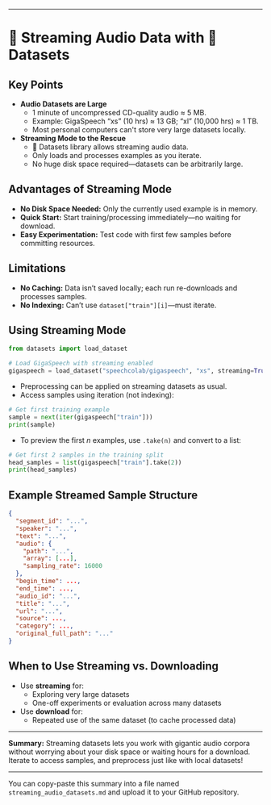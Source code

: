 
***

# 📡 Streaming Audio Data with 🤗 Datasets

## Key Points

- **Audio Datasets are Large**
    - 1 minute of uncompressed CD-quality audio ≈ 5 MB.
    - Example: GigaSpeech “xs” (10 hrs) ≈ 13 GB; “xl” (10,000 hrs) ≈ 1 TB.
    - Most personal computers can't store very large datasets locally.
- **Streaming Mode to the Rescue**
    - 🤗 Datasets library allows streaming audio data.
    - Only loads and processes examples as you iterate.
    - No huge disk space required—datasets can be arbitrarily large.


## Advantages of Streaming Mode

- **No Disk Space Needed:** Only the currently used example is in memory.
- **Quick Start:** Start training/processing immediately—no waiting for download.
- **Easy Experimentation:** Test code with first few samples before committing resources.


## Limitations

- **No Caching:** Data isn’t saved locally; each run re-downloads and processes samples.
- **No Indexing:** Can’t use `dataset["train"][i]`—must iterate.


## Using Streaming Mode

```python
from datasets import load_dataset

# Load GigaSpeech with streaming enabled
gigaspeech = load_dataset("speechcolab/gigaspeech", "xs", streaming=True)
```

- Preprocessing can be applied on streaming datasets as usual.
- Access samples using iteration (not indexing):

```python
# Get first training example
sample = next(iter(gigaspeech["train"]))
print(sample)
```

- To preview the first *n* examples, use `.take(n)` and convert to a list:

```python
# Get first 2 samples in the training split
head_samples = list(gigaspeech["train"].take(2))
print(head_samples)
```


## Example Streamed Sample Structure

```json
{
  "segment_id": "...",
  "speaker": "...",
  "text": "...",
  "audio": {
    "path": "...",
    "array": [...],
    "sampling_rate": 16000
  },
  "begin_time": ...,
  "end_time": ...,
  "audio_id": "...",
  "title": "...",
  "url": "...",
  "source": ...,
  "category": ...,
  "original_full_path": "..."
}
```


## When to Use Streaming vs. Downloading

- Use **streaming** for:
    - Exploring very large datasets
    - One-off experiments or evaluation across many datasets
- Use **download** for:
    - Repeated use of the same dataset (to cache processed data)

***

**Summary:**
Streaming datasets lets you work with gigantic audio corpora without worrying about your disk space or waiting hours for a download. Iterate to access samples, and preprocess just like with local datasets!

***

You can copy-paste this summary into a file named `streaming_audio_datasets.md` and upload it to your GitHub repository.

